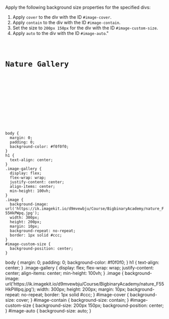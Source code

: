 Apply the following background size properties for the specified divs:

1. Apply `cover` to the div with the ID `#image-cover`.
2. Apply `contain` to the div with the ID `#image-contain`.
3. Set the size to `200px 150px` for the div with the ID `#image-custom-size`.
4. Apply `auto` to the div with the ID `#image-auto`."


<codeblock language="css" type="exercise" testMode="fixedInput">
<code>
<panel language="html">
<h1>Nature Gallery</h1>
<div class="image-gallery">
  <div class="image" id="image-cover"></div>
  <div class="image" id="image-contain"></div>
  <div class="image" id="image-custom-size"></div>
  <div class="image" id="image-auto"></div>
</div>
</panel>
<panel language="css">
body {
  margin: 0;
  padding: 0;
  background-color: #f0f0f0;
}
h1 {
  text-align: center;
}
.image-gallery {
  display: flex;
  flex-wrap: wrap;
  justify-content: center;
  align-items: center;
  min-height: 100vh;
}
.image {
  background-image: url('https://ik.imagekit.io/d9mvewbju/Course/BigbinaryAcademy/nature_F55HkPWpq.jpg');
  width: 300px;
  height: 200px;
  margin: 10px;
  background-repeat: no-repeat;
  border: 1px solid #ccc;
}
#image-custom-size {
  background-position: center;
}
</panel>
</code>

<solution>
body {
  margin: 0;
  padding: 0;
  background-color: #f0f0f0;
}
h1 {
  text-align: center;
}
.image-gallery {
  display: flex;
  flex-wrap: wrap;
  justify-content: center;
  align-items: center;
  min-height: 100vh;
}
.image {
  background-image: url('https://ik.imagekit.io/d9mvewbju/Course/BigbinaryAcademy/nature_F55HkPWpq.jpg');
  width: 300px;
  height: 200px;
  margin: 10px;
  background-repeat: no-repeat;
  border: 1px solid #ccc;
}
#image-cover {
  background-size: cover;
}
#image-contain {
  background-size: contain;
}
#image-custom-size {
  background-size: 200px 150px;
  background-position: center;
}
#image-auto {
  background-size: auto;
}
</solution>
</codeblock>
